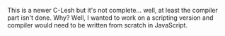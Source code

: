 This is a newer C-Lesh but it's not complete... well, at least the compiler part isn't done. Why? Well, I wanted to work on a scripting version and compiler would need to be written from scratch in JavaScript.
